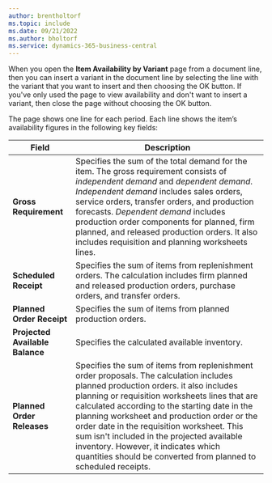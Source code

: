 ```yaml
---
author: brentholtorf
ms.topic: include
ms.date: 09/21/2022
ms.author: bholtorf
ms.service: dynamics-365-business-central
---
```

When you open the **Item Availability by Variant** page from a document line, then you can insert a variant in the document line by selecting the line with the variant that you want to insert and then choosing the OK button. If you've only used the page to view availability and don't want to insert a variant, then close the page without choosing the OK button.

The page shows one line for each period. Each line shows the item’s availability figures in the following key fields:

| Field | Description |
|--|--|
| **Gross Requirement**| Specifies the sum of the total demand for the item. The gross requirement consists of *independent demand* and *dependent demand*. *Independent demand* includes sales orders, service orders, transfer orders, and production forecasts. *Dependent demand* includes production order components for planned, firm planned, and released production orders. It also includes requisition and planning worksheets lines.|
| **Scheduled Receipt** | Specifies the sum of items from replenishment orders. The calculation includes firm planned and released production orders, purchase orders, and transfer orders. |
| **Planned Order Receipt** | Specifies the sum of items from planned production orders. |
| **Projected Available Balance** | Specifies the calculated available inventory. |
| **Planned Order Releases** | Specifies the sum of items from replenishment order proposals. The calculation includes planned production orders. it also includes planning or requisition worksheets lines that are calculated according to the starting date in the planning worksheet and production order or the order date in the requisition worksheet. This sum isn't included in the projected available inventory. However, it indicates which quantities should be converted from planned to scheduled receipts. |
